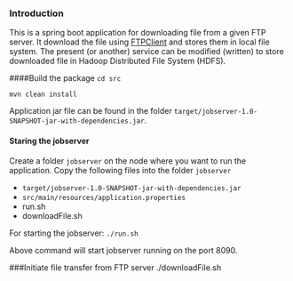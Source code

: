 ### Introduction

This is a spring boot application for downloading file from a given FTP server.  It download the file using [FTPClient]() and stores them in local file system.  The present (or another) service can be modified (written) to store downloaded file in Hadoop Distributed File System (HDFS). 

####Build the package
```cd src```

```mvn clean install```

Application jar file can be found in the folder ```target/jobserver-1.0-SNAPSHOT-jar-with-dependencies.jar```.

#### Staring the jobserver
Create a folder `jobserver` on the node where you want to run the application. Copy the   following files into the folder ```jobserver```

* ```target/jobserver-1.0-SNAPSHOT-jar-with-dependencies.jar```     
*  ```src/main/resources/application.properties```  
*  run.sh
* downloadFile.sh

For starting the jobserver:
```./run.sh```

Above command will start jobserver running on the port 8090.

###Initiate file transfer from FTP server
./downloadFile.sh
